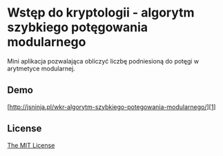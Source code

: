 # Wstęp do kryptologii - algorytm szybkiego potęgowania modularnego

Mini aplikacja pozwalająca obliczyć liczbę podniesioną do potęgi w arytmetyce modularnej.

## Demo

[http://jsninja.pl/wkr-algorytm-szybkiego-potegowania-modularnego/][1]

## License

[The MIT License][2]


[1]: http://jsninja.pl/wkr-algorytm-szybkiego-potegowania-modularnego/
[2]: http://piecioshka.mit-license.org/